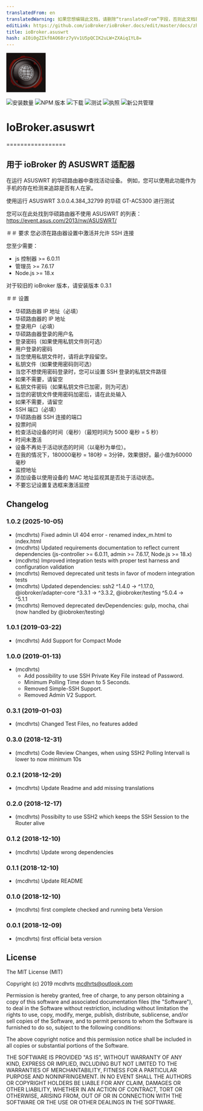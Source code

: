 ```yaml
---
translatedFrom: en
translatedWarning: 如果您想编辑此文档，请删除“translatedFrom”字段，否则此文档将再次自动翻译
editLink: https://github.com/ioBroker/ioBroker.docs/edit/master/docs/zh-cn/adapterref/iobroker.asuswrt/README.md
title: ioBroker.asuswrt
hash: aI0i0gZIkf0AO68rz7yVv1U5pQCIK2uLW+ZXAiq1YL8=
---
```

![标识](../../../en/adapterref/iobroker.asuswrt/admin/asuswrt.png)

![安装数量](http://iobroker.live/badges/asuswrt-stable.svg)
![NPM 版本](http://img.shields.io/npm/v/iobroker.asuswrt.svg)
![下载](https://img.shields.io/npm/dm/iobroker.asuswrt.svg)
![测试](https://api.travis-ci.org/mcdhrts/ioBroker.asuswrt.svg)
![执照](https://img.shields.io/badge/license-MIT-blue.svg?style=flat)
![新公共管理](https://nodei.co/npm/iobroker.asuswrt.png?downloads=true)

# IoBroker.asuswrt
=================

## 用于 ioBroker 的 ASUSWRT 适配器
在运行 ASUSWRT 的华硕路由器中查找活动设备。
例如，您可以使用此功能作为手机的存在检测来追踪是否有人在家。

使用运行 ASUSWRT 3.0.0.4.384_32799 的华硕 GT-AC5300 进行测试

您可以在此处找到华硕路由器不使用 ASUSWRT 的列表：https://event.asus.com/2013/nw/ASUSWRT/

＃＃ 要求
您必须在路由器设置中激活并允许 SSH 连接

您至少需要：

* js 控制器 >= 6.0.11
* 管理员 >= 7.6.17
* Node.js >= 18.x

对于较旧的 ioBroker 版本，请安装版本 0.3.1

＃＃ 设置
* 华硕路由器 IP 地址（必填）
* 华硕路由器的 IP 地址
* 登录用户（必填）
* 华硕路由器登录的用户名
* 登录密码（如果使用私钥文件则可选）
* 用户登录的密码
* 当您使用私钥文件时，请将此字段留空。
* 私钥文件（如果使用密码则可选）
* 当您不想使用密码登录时，您可以设置 SSH 登录的私钥文件路径
* 如果不需要，请留空
* 私钥文件密码（如果私钥文件已加密，则为可选）
* 当您的密钥文件使用密码加密后，请在此处输入
* 如果不需要，请留空
* SSH 端口（必填）
* 华硕路由器 SSH 连接的端口
* 投票时间
* 检查活动设备的时间（毫秒）（最短时间为 5000 毫秒 = 5 秒）
* 时间未激活
* 设备不再处于活动状态的时间（以毫秒为单位）。
* 在我的情况下，180000毫秒 = 180秒 = 3分钟，效果很好。最小值为60000毫秒
* 监控地址
* 添加设备以使用设备的 MAC 地址监视其是否处于活动状态。
* 不要忘记设置复选框来激活监控

## Changelog

### 1.0.2 (2025-10-05)
* (mcdhrts) Fixed admin UI 404 error - renamed index_m.html to index.html
* (mcdhrts) Updated requirements documentation to reflect current dependencies (js-controller >= 6.0.11, admin >= 7.6.17, Node.js >= 18.x)
* (mcdhrts) Improved integration tests with proper test harness and configuration validation
* (mcdhrts) Removed deprecated unit tests in favor of modern integration tests
* (mcdhrts) Updated dependencies: ssh2 ^1.4.0 -> ^1.17.0, @iobroker/adapter-core ^3.3.1 -> ^3.3.2, @iobroker/testing ^5.0.4 -> ^5.1.1
* (mcdhrts) Removed deprecated devDependencies: gulp, mocha, chai (now handled by @iobroker/testing)

### 1.0.1 (2019-03-22)
* (mcdhrts) Add Support for Compact Mode

### 1.0.0 (2019-01-13)
* (mcdhrts) 
    * Add possibility to use SSH Private Key File instead of Password.
    * Minimum Polling Time down to 5 Seconds.
    * Removed Simple-SSH Support.
    * Removed Admin V2 Support.

### 0.3.1 (2019-01-03)
* (mcdhrts) Changed Test Files, no features added

### 0.3.0 (2018-12-31)
* (mcdhrts) Code Review Changes, when using SSH2 Polling Intervall is lower to now minimum 10s

### 0.2.1 (2018-12-29)
* (mcdhrts) Update Readme and add missing translations

### 0.2.0 (2018-12-17)
* (mcdhrts) Possibilty to use SSH2 which keeps the SSH Session to the Router alive

### 0.1.2 (2018-12-10)
* (mcdhrts) Update wrong dependencies

### 0.1.1 (2018-12-10)
* (mcdhrts) Update README

### 0.1.0 (2018-12-10)
* (mcdhrts) first complete checked and running beta Version

### 0.0.1 (2018-12-09)
* (mcdhrts) first official beta version

## License
The MIT License (MIT)

Copyright (c) 2019 mcdhrts <mcdhrts@outlook.com>

Permission is hereby granted, free of charge, to any person obtaining a copy
of this software and associated documentation files (the "Software"), to deal
in the Software without restriction, including without limitation the rights
to use, copy, modify, merge, publish, distribute, sublicense, and/or sell
copies of the Software, and to permit persons to whom the Software is
furnished to do so, subject to the following conditions:

The above copyright notice and this permission notice shall be included in
all copies or substantial portions of the Software.

THE SOFTWARE IS PROVIDED "AS IS", WITHOUT WARRANTY OF ANY KIND, EXPRESS OR
IMPLIED, INCLUDING BUT NOT LIMITED TO THE WARRANTIES OF MERCHANTABILITY,
FITNESS FOR A PARTICULAR PURPOSE AND NONINFRINGEMENT. IN NO EVENT SHALL THE
AUTHORS OR COPYRIGHT HOLDERS BE LIABLE FOR ANY CLAIM, DAMAGES OR OTHER
LIABILITY, WHETHER IN AN ACTION OF CONTRACT, TORT OR OTHERWISE, ARISING FROM,
OUT OF OR IN CONNECTION WITH THE SOFTWARE OR THE USE OR OTHER DEALINGS IN
THE SOFTWARE.